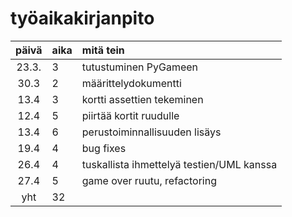 # työaikakirjanpito

| päivä | aika | mitä tein  |
| :----:|:-----| :-----|
| 23.3. | 3    | tutustuminen PyGameen |
| 30.3  | 2    | määrittelydokumentti |
| 13.4  | 3    | kortti assettien tekeminen |
| 12.4  | 5    | piirtää kortit ruudulle |
| 13.4  | 6    | perustoiminnallisuuden lisäys |
| 19.4  | 4    | bug fixes              |
| 26.4  | 4    | tuskallista ihmettelyä testien/UML kanssa |
| 27.4  | 5    | game over ruutu, refactoring |
| yht   | 32   |                  | 

